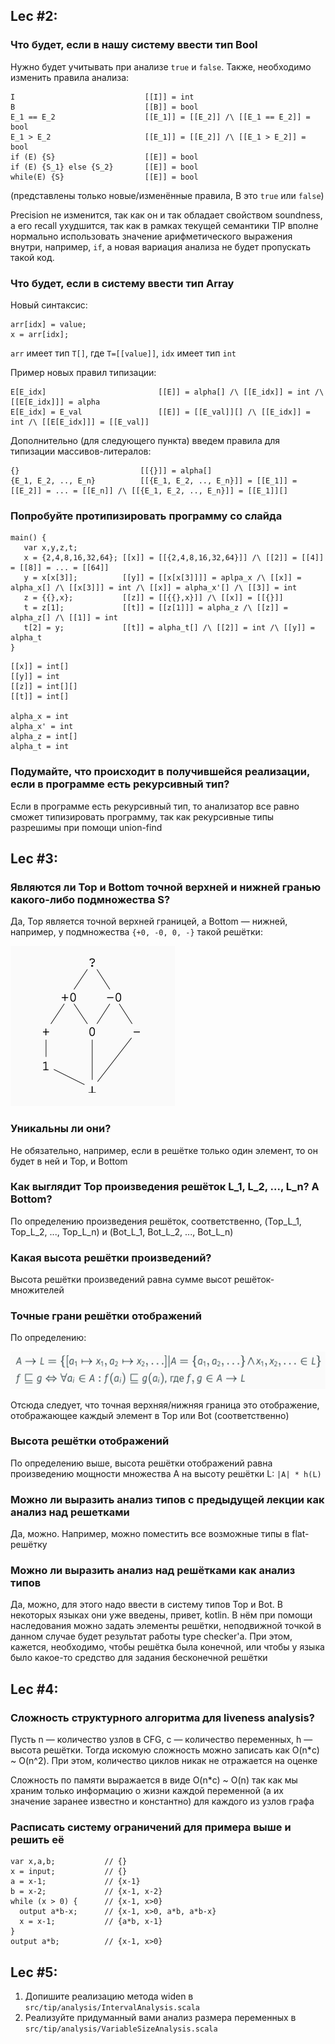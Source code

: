 ## Lec #2:

### Что будет, если в нашу систему ввести тип Bool

Нужно будет учитывать при анализе `true` и `false`. Также, необходимо изменить правила анализа:

```
I                             [[I]] = int
B                             [[B]] = bool
E_1 == E_2                    [[E_1]] = [[E_2]] /\ [[E_1 == E_2]] = bool
E_1 > E_2                     [[E_1]] = [[E_2]] /\ [[E_1 > E_2]] = bool
if (E) {S}                    [[E]] = bool
if (E) {S_1} else {S_2}       [[E]] = bool
while(E) {S}                  [[E]] = bool
```

(представлены только новые/изменённые правила, B это `true` или `false`)

Precision не изменится, так как он и так обладает свойством soundness, а его recall ухудшится, так как в рамках текущей 
семантики TIP вполне нормально использовать значение арифметического выражения внутри, например, `if`, а новая 
вариация анализа не будет пропускать такой код.

### Что будет, если в систему ввести тип Array

Новый синтаксис:

```
arr[idx] = value;
x = arr[idx];
```
`arr` имеет тип `T[]`, где `T=[[value]]`, `idx` имеет тип `int` 

Пример новых правил типизации:

```
E[E_idx]                         [[E]] = alpha[] /\ [[E_idx]] = int /\ [[E[E_idx]]] = alpha
E[E_idx] = E_val                 [[E]] = [[E_val]][] /\ [[E_idx]] = int /\ [[E[E_idx]]] = [[E_val]] 
```

Дополнительно (для следующего пункта) введем правила для типизации массивов-литералов:

```
{}                           [[{}]] = alpha[]
{E_1, E_2, .., E_n}          [[{E_1, E_2, .., E_n}]] = [[E_1]] = [[E_2]] = ... = [[E_n]] /\ [[{E_1, E_2, .., E_n}]] = [[E_1]][]  
```

### Попробуйте протипизировать программу со слайда

```tip
main() {
   var x,y,z,t;
   x = {2,4,8,16,32,64}; [[x]] = [[{2,4,8,16,32,64}]] /\ [[2]] = [[4]] = [[8]] = ... = [[64]]
   y = x[x[3]];          [[y]] = [[x[x[3]]]] = aplpa_x /\ [[x]] = alpha_x[] /\ [[x[3]]] = int /\ [[x]] = alpha_x'[] /\ [[3]] = int
   z = {{},x};           [[z]] = [[{{},x}]] /\ [[x]] = [[{}]]
   t = z[1];             [[t]] = [[z[1]]] = alpha_z /\ [[z]] = alpha_z[] /\ [[1]] = int
   t[2] = y;             [[t]] = alpha_t[] /\ [[2]] = int /\ [[y]] = alpha_t
}
```

```
[[x]] = int[]
[[y]] = int
[[z]] = int[][]
[[t]] = int[]

alpha_x = int
alpha_x' = int
alpha_z = int[]
alpha_t = int
```

### Подумайте, что происходит в получившейся реализации, если в программе есть рекурсивный тип?
   Если в программе есть рекурсивный тип, то анализатор все равно сможет типизировать программу, так как 
   рекурсивные типы разрешимы при помощи union-find

## Lec #3:

### Являются ли Top и Bottom точной верхней и нижней гранью какого-либо подмножества S?

Да, Top является точной верхней границей, а Bottom — нижней, например, у подмножества `{+0, -0, 0, -}` такой решётки:

![/images/img.png](/images/img.png)

### Уникальны ли они?

Не обязательно, например, если в решётке только один элемент, то он будет в ней и Top, и Bottom

### Как выглядит Top произведения решёток L_1, L_2, ..., L_n? А Bottom?

По определению произведения решёток, соответственно, (Top_L_1, Top_L_2, ..., Top_L_n) и 
(Bot_L_1, Bot_L_2, ..., Bot_L_n)

### Какая высота решётки произведений?

Высота решётки произведений равна сумме высот решёток-множителей

### Точные грани решётки отображений

По определению:

![img2.png](/images/img2.png)

Отсюда следует, что точная верхняя/нижняя граница это отображение, отображающее 
каждый элемент в Top или Bot (соответственно)

### Высота решётки отображений

По определению выше, высота решётки отображений равна произведению мощности
множества A на высоту решётки L: `|A| * h(L)`

### Можно ли выразить анализ типов с предыдущей лекции как анализ над решетками

Да, можно. Например, можно поместить все возможные типы в flat-решётку

### Можно ли выразить анализ над решётками как анализ типов

Да, можно, для этого надо ввести в систему типов Top и Bot. В некоторых языках
они уже введены, привет, kotlin. В нём при помощи наследования 
можно задать элементы решётки, неподвижной точкой в данном случае будет 
результат работы type checker'а. При этом, кажется, необходимо, чтобы решётка
была конечной, или чтобы у языка было какое-то средство для задания 
бесконечной решётки



## Lec #4:

### Сложность структурного алгоритма для liveness analysis?

Пусть n — количество узлов в CFG, c — количество переменных, 
h — высота решётки. Тогда искомую сложность можно записать как O(n*c) ~ O(n^2).
При этом, количество циклов никак не отражается на оценке

Сложность по памяти выражается в виде O(n*c) ~ O(n) так как мы храним только
информацию о жизни каждой переменной (а их значение заранее известно и константно) 
для каждого из узлов графа

### Расписать систему ограничений для примера выше и решить её

```
var x,a,b;           // {}
x = input;           // {}
a = x-1;             // {x-1}
b = x-2;             // {x-1, x-2}
while (x > 0) {      // {x-1, x>0}
  output a*b-x;      // {x-1, x>0, a*b, a*b-x}
  x = x-1;           // {a*b, x-1}
}
output a*b;          // {x-1, x>0}
```


## Lec #5:
1. Допишите реализацию метода widen в `src/tip/analysis/IntervalAnalysis.scala`
2. Реализуйте придуманный вами анализ размера переменных в `src/tip/analysis/VariableSizeAnalysis.scala`
